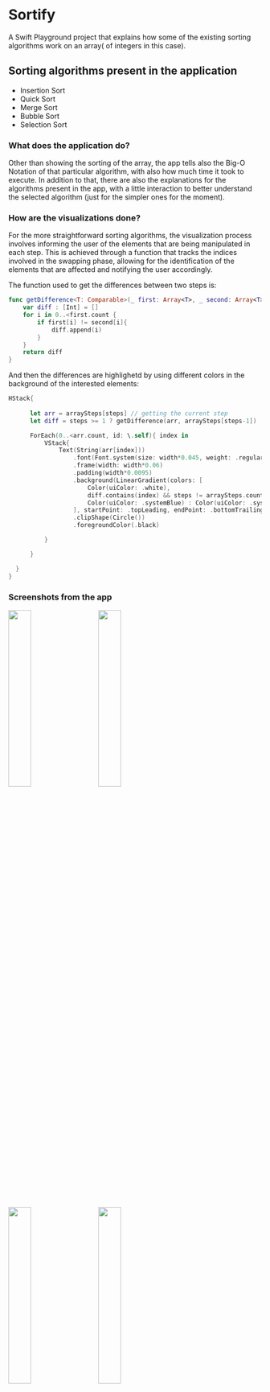 # Sortify
A Swift Playground project that explains how some of the existing sorting algorithms work on an array( of integers in this case).

## Sorting algorithms present in the application
- Insertion Sort
- Quick Sort
- Merge Sort
- Bubble Sort
- Selection Sort

### What does the application do?

Other than showing the sorting of the array, the app tells also the Big-O Notation of that particular algorithm, with also how much time it took to execute. In addition to that, there are also the explanations for the algorithms present in the app, with a little interaction to better understand the selected algorithm (just for the simpler ones for the moment).

### How are the visualizations done?

For the more straightforward sorting algorithms, the visualization process involves informing the user of the elements that are being manipulated in each step. This is achieved through a function that tracks the indices involved in the swapping phase, allowing for the identification of the elements that are affected and notifying the user accordingly.

The function used to get the differences between two steps is: <br>


```swift
func getDifference<T: Comparable>(_ first: Array<T>, _ second: Array<T>) -> Array<Int>{
    var diff : [Int] = []
    for i in 0..<first.count {
        if first[i] != second[i]{
            diff.append(i)
        }
    }
    return diff
}
```
And then the differences are highlighetd by using different colors in the background of the interested elements:

```swift
HStack{
                                        
      let arr = arraySteps[steps] // getting the current step
      let diff = steps >= 1 ? getDifference(arr, arraySteps[steps-1]) : [] // getting the differences between the current and the previous step

      ForEach(0..<arr.count, id: \.self){ index in
          VStack{
              Text(String(arr[index]))
                  .font(Font.system(size: width*0.045, weight: .regular, design: .rounded))
                  .frame(width: width*0.06)
                  .padding(width*0.0095)
                  .background(LinearGradient(colors: [
                      Color(uiColor: .white),
                      diff.contains(index) && steps != arraySteps.count - 1 ? // <- checking which indices are involved in the swap
                      Color(uiColor: .systemBlue) : Color(uiColor: .systemRed) // color selections based on the above condition
                  ], startPoint: .topLeading, endPoint: .bottomTrailing))
                  .clipShape(Circle())
                  .foregroundColor(.black)

          }

      }

  }
}
```

### Screenshots from the app

<img src="https://user-images.githubusercontent.com/111139129/230491079-4ee39ae4-654a-40f2-823b-f94d0a5e2afc.png" width = "30%" height="30%"> &nbsp;&nbsp;&nbsp;&nbsp;&nbsp; <img src="https://user-images.githubusercontent.com/111139129/230491082-647bf98f-c41b-41df-a704-b7c32e8ce808.png" width = "30%" height="30%"> <br> <br> <img src="https://user-images.githubusercontent.com/111139129/230491083-9939e8e0-8602-4675-864e-698eaf09ce7e.png" width = "30%" height="30%"> &nbsp;&nbsp;&nbsp;&nbsp;&nbsp; <img src="https://user-images.githubusercontent.com/111139129/230491075-6dc21a06-854d-435e-bdbd-758edd61842d.png" width = "30%" height="30%" >




